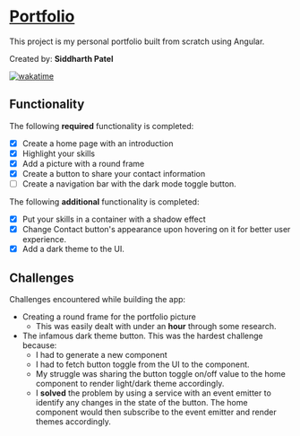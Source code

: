 # [Portfolio](https://sidharthpatel.com/)

This project is my personal portfolio built from scratch using Angular.

Created by: **Siddharth Patel**

[![wakatime](https://wakatime.com/badge/user/1b6035ce-66c3-490e-bccd-740880a46a30/project/74e2c8a6-3454-438e-874c-9756b940e8b8.svg)](https://wakatime.com/badge/user/1b6035ce-66c3-490e-bccd-740880a46a30/project/74e2c8a6-3454-438e-874c-9756b940e8b8)

## Functionality

The following **required** functionality is completed:

- [x] Create a home page with an introduction
- [x] Highlight your skills
- [x] Add a picture with a round frame
- [x] Create a button to share your contact information
- [ ] Create a navigation bar with the dark mode toggle button.

The following **additional** functionality is completed:

- [x] Put your skills in a container with a shadow effect
- [x] Change Contact button's appearance upon hovering on it for better user experience.
- [x] Add a dark theme to the UI.

## Challenges

Challenges encountered while building the app:

- Creating a round frame for the portfolio picture
  - This was easily dealt with under an **hour** through some research.
- The infamous dark theme button. This was the hardest challenge because:
  - I had to generate a new component
  - I had to fetch button toggle from the UI to the component.
  - My struggle was sharing the button toggle on/off value to the home component to render light/dark theme accordingly.
  - I **solved** the problem by using a service with an event emitter to identify any changes in the state of the button. The home component would then subscribe to the event emitter and render themes accordingly.
